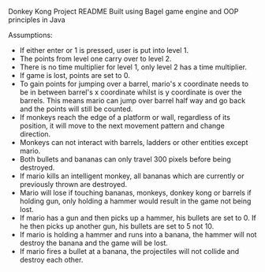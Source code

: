Donkey Kong Project README
Built using Bagel game engine and OOP principles in Java

Assumptions:
- If either enter or 1 is pressed, user is put into level 1.
- The points from level one carry over to level 2.
- There is no time multiplier for level 1, only level 2 has a time multiplier.
- If game is lost, points are set to 0.
- To gain points for jumping over a barrel, mario's x coordinate needs to be in between barrel's
  x coordinate whilst is y coordinate is over the barrels. This means mario can jump over barrel half
  way and go back and the points will still be counted.
- If monkeys reach the edge of a platform or wall, regardless of its position, it will move to the next
  movement pattern and change direction.
- Monkeys can not interact with barrels, ladders or other entities except mario.
- Both bullets and bananas can only travel 300 pixels before being destroyed.
- If mario kills an intelligent monkey, all bananas which are currently or previously thrown are destroyed.
- Mario will lose if touching bananas, monkeys, donkey kong or barrels if holding gun, only holding a hammer
  would result in the game not being lost.
- If mario has a gun and then picks up a hammer, his bullets are set to 0. If he then picks up another gun,
  his bullets are set to 5 not 10.
- If mario is holding a hammer and runs into a banana, the hammer will not destroy the banana and the game
  will be lost.
- If mario fires a bullet at a banana, the projectiles will not collide and destroy each other. 
